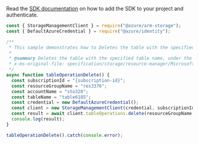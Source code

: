 Read the [SDK documentation](https://github.com/Azure/azure-sdk-for-js/blob/%40azure%2Farm-storage_17.2.0/sdk/storage/arm-storage/README.md) on how to add the SDK to your project and authenticate.

```javascript
const { StorageManagementClient } = require("@azure/arm-storage");
const { DefaultAzureCredential } = require("@azure/identity");

/**
 * This sample demonstrates how to Deletes the table with the specified table name, under the specified account if it exists.
 *
 * @summary Deletes the table with the specified table name, under the specified account if it exists.
 * x-ms-original-file: specification/storage/resource-manager/Microsoft.Storage/stable/2021-09-01/examples/TableOperationDelete.json
 */
async function tableOperationDelete() {
  const subscriptionId = "{subscription-id}";
  const resourceGroupName = "res3376";
  const accountName = "sto328";
  const tableName = "table6185";
  const credential = new DefaultAzureCredential();
  const client = new StorageManagementClient(credential, subscriptionId);
  const result = await client.tableOperations.delete(resourceGroupName, accountName, tableName);
  console.log(result);
}

tableOperationDelete().catch(console.error);
```
